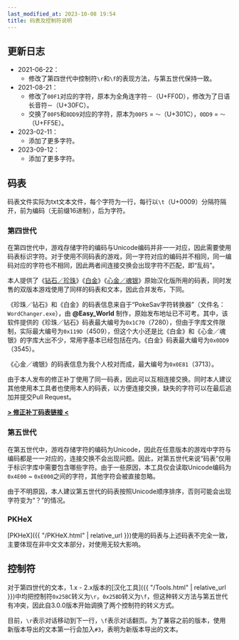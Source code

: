 ```yaml
---
last_modified_at: 2023-10-08 19:54
title: 码表及控制符说明
---
```

## 更新日志
- 2021-06-22：
  - 修改了第四世代中控制符`\r`和`\f`的表现方法，与第五世代保持一致。
- 2021-08-21：
  - 修改了`00F1`对应的字符，原本为全角连字符`－`（U+FF0D），修改为了日语长音符`ー`（U+30FC）。
  - 交换了`00F5`和`0DD9`对应的字符，原本为`00F5` = `〜`（U+301C），`0DD9` = `～`（U+FF5E）。
- 2023-02-11：
  - 添加了更多字符。
- 2023-09-12：
  - 添加了更多字符。

## 码表
码表文件实际为txt文本文件，每个字符为一行，每行以`\t`（U+0009）分隔符隔开，前为编码（无前缀16进制），后为字符。

### 第四世代
在第四世代中，游戏存储字符的编码与Unicode编码并非一一对应，因此需要使用码表标识字符。对于使用不同码表的游戏，同一字符对应的编码并不相同，同一编码对应的字符也不相同，因此两者间连接交换会出现字符不匹配，即“乱码”。

本人提供了《[钻石／珍珠](https://github.com/Xzonn/PCTRAutoBuild/raw/master/files/CharTable_DP_YYJoy.txt)》《[白金](https://github.com/Xzonn/PCTRAutoBuild/raw/master/files/CharTable_Pt_ACG.txt)》《[心金／魂银](https://github.com/Xzonn/PCTRAutoBuild/raw/master/files/CharTable_Pt_HGSS.txt)》原始汉化版所用的码表，同时发售的双版本游戏使用了同样的码表和文本，因此合并发布，下同。

《珍珠／钻石》和《白金》的码表信息来自于“PokeSav字符转换器”（文件名：`WordChanger.exe`），由 **@Easy_World** 制作，原始发布地址已不可考。其中，该软件提供的《珍珠／钻石》码表最大编号为`0x1C70`（7280），但由于字库文件限制，实际最大编号为`0x119D`（4509），但这个大小还是比《白金》和《心金／魂银》的字库大出不少，常用字基本已经包括在内。《白金》码表最大编号为`0x0DD9`（3545）。

《心金／魂银》的码表信息为我个人校对而成，最大编号为`0x0E81`（3713）。

由于本人发布的修正补丁使用了同一码表，因此可以互相连接交换。同时本人建议其他使用本工具者也使用本人的码表，以方便连接交换，缺失的字符可以在最后追加并提交Pull Request。

**[> 修正补丁码表链接 <](https://github.com/Xzonn/PCTRAutoBuild/raw/master/files/CharTable.txt)**

### 第五世代
在第五世代中，游戏存储字符的编码为Unicode，因此在任意版本的游戏中字符与编码都是一一对应的，连接交换不会出现问题。因此，对第五世代来说“码表”仅用于标识字库中需要包含哪些字符。由于一些原因，本工具仅会读取Unicode编码为`0x4E00` ~ `0xE000`之间的字符，其他字符会被直接忽略。

由于不明原因，本人建议第五世代的码表按照Unicode顺序排序，否则可能会出现字符变为“？”的情况。

### PKHeX
[PKHeX]({{ "/PKHeX.html" | relative_url }})使用的码表与上述码表不完全一致，主要体现在非中文文本部分，对使用无较大影响。

## 控制符
对于第四世代的文本，1.x - 2.x版本的[汉化工具]({{ "/Tools.html" | relative_url }})中均把控制符`0x25BC`转义为`\r`，`0x25BD`转义为`\f`，但这种转义方法与第五世代有冲突，因此自3.0.0版本开始调换了两个控制符的转义方式。

目前，`\r`表示对话移动到下一行，`\f`表示对话翻页。为了兼容之前的版本，使用新版本导出的文本第一行会加入`#3`，表明为新版本导出的文本。